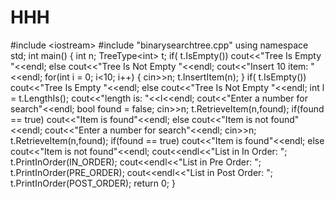 # HHH
#include &lt;iostream> #include "binarysearchtree.cpp"  using namespace std;  int main() {     int n;     TreeType&lt;int> t;     if( t.IsEmpty())         cout&lt;&lt;"Tree Is Empty "&lt;&lt;endl;     else         cout&lt;&lt;"Tree Is Not Empty "&lt;&lt;endl;     cout&lt;&lt;"Insert 10 item: "&lt;&lt;endl;     for(int i = 0; i&lt;10; i++)     {         cin>>n;         t.InsertItem(n);     }     if( t.IsEmpty())         cout&lt;&lt;"Tree Is Empty "&lt;&lt;endl;     else         cout&lt;&lt;"Tree Is Not Empty "&lt;&lt;endl;     int l = t.LengthIs();     cout&lt;&lt;"length is: "&lt;&lt;l&lt;&lt;endl;     cout&lt;&lt;"Enter a number for search"&lt;&lt;endl;     bool found  = false;     cin>>n;     t.RetrieveItem(n,found);     if(found == true)         cout&lt;&lt;"Item is found"&lt;&lt;endl;     else         cout&lt;&lt;"Item is not found"&lt;&lt;endl;         cout&lt;&lt;"Enter a number for search"&lt;&lt;endl;      cin>>n;     t.RetrieveItem(n,found);     if(found == true)         cout&lt;&lt;"Item is found"&lt;&lt;endl;     else         cout&lt;&lt;"Item is not found"&lt;&lt;endl;      cout&lt;&lt;endl&lt;&lt;"List in In Order: ";     t.PrintInOrder(IN_ORDER);     cout&lt;&lt;endl&lt;&lt;"List in Pre Order: ";     t.PrintInOrder(PRE_ORDER);     cout&lt;&lt;endl&lt;&lt;"List in Post Order: ";     t.PrintInOrder(POST_ORDER);      return 0; }
